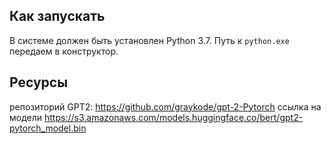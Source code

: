 ## Как запускать
В системе должен быть установлен Python 3.7. Путь к `python.exe` передаем в конструктор.

## Ресурсы
репозиторий GPT2: https://github.com/graykode/gpt-2-Pytorch
ссылка на модели https://s3.amazonaws.com/models.huggingface.co/bert/gpt2-pytorch_model.bin